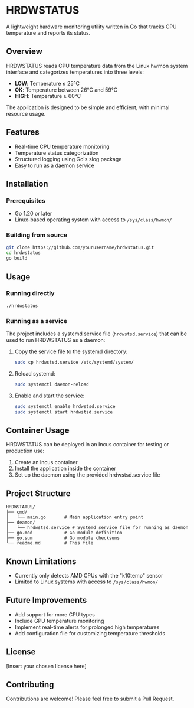 # HRDWSTATUS

A lightweight hardware monitoring utility written in Go that tracks CPU temperature and reports its status.

## Overview

HRDWSTATUS reads CPU temperature data from the Linux hwmon system interface and categorizes temperatures into three levels:
- **LOW**: Temperature ≤ 25°C
- **OK**: Temperature between 26°C and 59°C
- **HIGH**: Temperature ≥ 60°C

The application is designed to be simple and efficient, with minimal resource usage.

## Features

- Real-time CPU temperature monitoring
- Temperature status categorization
- Structured logging using Go's slog package
- Easy to run as a daemon service

## Installation

### Prerequisites
- Go 1.20 or later
- Linux-based operating system with access to `/sys/class/hwmon/`

### Building from source
```bash
git clone https://github.com/yourusername/hrdwstatus.git
cd hrdwstatus
go build
```

## Usage

### Running directly
```bash
./hrdwstatus
```

### Running as a service
The project includes a systemd service file (`hrdwstsd.service`) that can be used to run HRDWSTATUS as a daemon:

1. Copy the service file to the systemd directory:
   ```bash
   sudo cp hrdwstsd.service /etc/systemd/system/
   ```

2. Reload systemd:
   ```bash
   sudo systemctl daemon-reload
   ```

3. Enable and start the service:
   ```bash
   sudo systemctl enable hrdwstsd.service
   sudo systemctl start hrdwstsd.service
   ```

## Container Usage

HRDWSTATUS can be deployed in an Incus container for testing or production use:

1. Create an Incus container
2. Install the application inside the container
3. Set up the daemon using the provided hrdwstsd.service file

## Project Structure

```
HRDWSTATUS/
├── cmd/
│   └── main.go       # Main application entry point
├── deamon/
│   └── hrdwstsd.service # Systemd service file for running as daemon
├── go.mod            # Go module definition
├── go.sum            # Go module checksums
└── readme.md         # This file
```

## Known Limitations

- Currently only detects AMD CPUs with the "k10temp" sensor
- Limited to Linux systems with access to `/sys/class/hwmon/`

## Future Improvements

- Add support for more CPU types
- Include GPU temperature monitoring
- Implement real-time alerts for prolonged high temperatures
- Add configuration file for customizing temperature thresholds

## License

[Insert your chosen license here]

## Contributing

Contributions are welcome! Please feel free to submit a Pull Request.